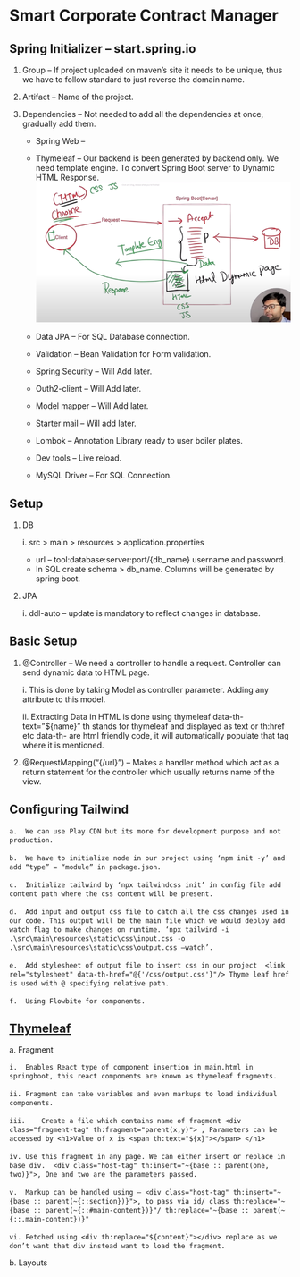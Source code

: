 # Smart Corporate Contract Manager

## Spring Initializer – start.spring.io

1. Group – If project uploaded on maven’s site it needs to be unique, thus we have to follow standard to just reverse the domain name.

2. Artifact – Name of the project.
3.	Dependencies – Not needed to add all the dependencies at once, gradually add them.
    
    -	Spring Web –
    -	Thymeleaf – Our backend is been generated by backend only. We need template engine. To convert Spring Boot server to Dynamic HTML Response.
    ![alt text](image.png)

    - Data JPA – For SQL Database connection.
    - Validation – Bean Validation for Form validation.
    - Spring Security – Will Add later.
    - Outh2-client – Will Add later.
    - Model mapper – Will Add later.
    - Starter mail – Will add later.
    - Lombok – Annotation Library ready to user boiler plates.
    - Dev tools – Live reload.
    - MySQL Driver – For SQL Connection.

## Setup
1. DB 

    i. src > main > resources > application.properties
        
    - url – tool:database:server:port/{db_name} username and password.
    - In SQL create schema > db_name. Columns will be generated by spring boot.

2. JPA
    
    i. ddl-auto – update is mandatory to reflect changes in database.


## Basic Setup

1. @Controller – We need a controller to handle a request. Controller can send dynamic data to HTML page. 
    
    i. This is done by taking Model as controller parameter. Adding any attribute to this model.

    ii.	Extracting Data in HTML is done using thymeleaf data-th-text=”${name}” th stands for thymeleaf and displayed as text or th:href etc data-th- are html friendly code, it will automatically populate that tag where it is mentioned. 

2.	@RequestMapping(“{/url}”) – Makes a handler method which act as a return statement for the controller which usually returns name of the view.

## Configuring Tailwind

    a.	We can use Play CDN but its more for development purpose and not production.

    b.	We have to initialize node in our project using ‘npm init -y’ and add “type” = “module” in package.json. 

    c.	Initialize tailwind by ‘npx tailwindcss init’ in config file add content path where the css content will be present.

    d.	Add input and output css file to catch all the css changes used in our code. This output will be the main file which we would deploy add watch flag to make changes on runtime. ‘npx tailwind -i .\src\main\resources\static\css\input.css -o .\src\main\resources\static\css\output.css –watch’.

    e.	Add stylesheet of output file to insert css in our project  <link rel="stylesheet" data-th-href="@{'/css/output.css'}"/> Thyme leaf href is used with @ specifying relative path.
    
    f.	Using Flowbite for components. 

## [Thymeleaf](https://www.thymeleaf.org/doc/articles/layouts.html) 

a.	Fragment
    
    i.	Enables React type of component insertion in main.html in springboot, this react components are known as thymeleaf fragments. 

    ii.	Fragment can take variables and even markups to load individual components.

    iii.	Create a file which contains name of fragment <div class="fragment-tag" th:fragment="parent(x,y)"> , Parameters can be accessed by <h1>Value of x is <span th:text="${x}"></span> </h1>
    
    iv.	Use this fragment in any page. We can either insert or replace in base div.  <div class="host-tag" th:insert="~{base :: parent(one, two)}">, One and two are the parameters passed.

    v.	Markup can be handled using – <div class="host-tag" th:insert="~{base :: parent(~{::section})}">, to pass via id/ class th:replace="~{base :: parent(~{::#main-content})}"/ th:replace="~{base :: parent(~{::.main-content})}"

    vi.	Fetched using <div th:replace="${content}"></div> replace as we don’t want that div instead want to load the fragment.

b. Layouts

